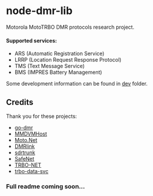 # node-dmr-lib
Motorola MotoTRBO DMR protocols research project.

#### Supported services:
- ARS (Automatic Registration Service)
- LRRP (Location Request Response Protocol)
- TMS (Text Message Service)
- BMS (IMPRES Battery Management)


Some development information can be found in [dev](dev) folder.



## Credits
Thank you for these projects:
- [go-dmr](https://github.com/pd0mz/go-dmr)
- [MMDVMHost](https://github.com/g4klx/MMDVMHost)
- [Moto.Net](https://github.com/pboyd04/Moto.Net)
- [DMRlink](https://github.com/HBLink-org/DMRlink)
- [sdrtrunk](https://github.com/DSheirer/sdrtrunk)
- [SafeNet](https://git.safemobile.org/laurentiu.constantin/SafeNet)
- [TRBO-NET](https://github.com/KD8EYF/TRBO-NET)
- [trbo-data-svc](https://github.com/jelimoore/trbodatasvc)



       
### Full readme coming soon...